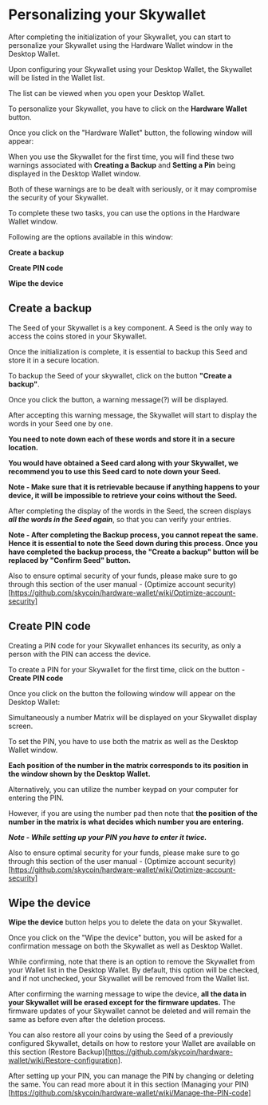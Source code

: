 # Personalizing your Skywallet

After completing the initialization of your Skywallet, you can start to personalize your Skywallet using the Hardware Wallet window in the Desktop Wallet.

Upon configuring your Skywallet using your Desktop Wallet, the Skywallet will be listed in the Wallet list.

The list can be viewed when you open your Desktop Wallet.

<Screenshot of the list of Wallets displayed when the Desktop Wallet is opened. One of the Wallets in the list needs to be a Skywallet>

To personalize your Skywallet, you have to click on the **Hardware Wallet** button.

<Screenshot of the Desktop Wallet highlighting the Hardware Wallet button>

Once you click on the "Hardware Wallet" button, the following window will appear:

<Screenshot of the Hardware Wallet window with the options available when the Skywallet is used after configuration for the first time>

When you use the Skywallet for the first time, you will find these two warnings associated with **Creating a Backup** and **Setting a Pin** being displayed in the Desktop Wallet window.

Both of these warnings are to be dealt with seriously, or it may compromise the security of your Skywallet.

To complete these two tasks, you can use the options in the Hardware Wallet window.

Following are the options available in this window:

**Create a backup**

**Create PIN code**

**Wipe the device**

## Create a backup

The Seed of your Skywallet is a key component. A Seed is the only way to access the coins stored in your Skywallet. 

Once the initialization is complete, it is essential to backup this Seed and store it in a secure location.

To backup the Seed of your skywallet, click on the button **"Create a backup"**.

<Screenshot of the hardware wallet window with an arrow pointing towards the create a backup button or highlighting the button>

Once you click the button, a warning message(?) will be displayed.

After accepting this warning message, the Skywallet will start to display the words in your Seed one by one.

<The warning message needs to be more clearly mentioned and possibly with the screenshot of the warning message>
<Picture of the Skywallet display screen showing different words in the Seed> <at least two pictures needed>

**You need to note down each of these words and store it in a secure location.**

**You would have obtained a Seed card along with your Skywallet, we recommend you to use this Seed card to note down your Seed.** 

**Note - Make sure that it is retrievable because if anything happens to your device, it will be impossible to retrieve your coins without the Seed.**

After completing the display of the words in the Seed, the screen displays ***all the words in the Seed again***, so that you can verify your entries.

**Note - After completing the Backup process, you cannot repeat the same. Hence it is essential to note the Seed down during this process. Once you have completed the backup process, the "Create a backup" button will be replaced by "Confirm Seed" button.**

Also to ensure optimal security of your funds, please make sure to go through this section of the user manual - (Optimize account security)[https://github.com/skycoin/hardware-wallet/wiki/Optimize-account-security]

## Create  PIN code

Creating a PIN code for your Skywallet enhances its security, as only a person with the PIN can access the device. 

To create a PIN for your Skywallet for the first time, click on the button - **Create PIN code**

Once you click on the button the following window will appear on the Desktop Wallet:

<Screenshot showing the window to create a PIN> 
<it is mentioned in the wiki page that the hash symbol which is currently used to mask the numbers in the keypad will be changed to dot, if so then the latest version screenshot will be needed>

Simultaneously a number Matrix will be displayed on your Skywallet display screen.

<Picture of the Skywallet showing the number matrix>

To set the PIN, you have to use both the matrix as well as the Desktop Wallet window.

**Each position of the number in the matrix corresponds to its position in the window shown by the Desktop Wallet.**

<A side by side picture of the two pictures mentioned above>

<An explanation of this side by side picture>
<The explanation can also be an edited image showing the correct position of the numbers in the masked keypad of the Desktop Wallet window>

Alternatively, you can utilize the number keypad on your computer for entering the PIN. 

However, if you are using the number pad then note that **the position of the number in the matrix is what decides which number you are entering.**

<Reusing the picture of the matrix>

<An example comment using a single number on the position of the number keypad and the position of number in the matrix>

***Note - While setting up your PIN you have to enter it twice.***

After setting up your PIN, you can manage the PIN by changing or deleting the same. You can read more about it in this section (Managing your PIN)[https://github.com/skycoin/hardware-wallet/wiki/Manage-the-PIN-code]

Also to ensure optimal security for your funds, please make sure to go through this section of the user manual - (Optimize account security)[https://github.com/skycoin/hardware-wallet/wiki/Optimize-account-security]

## Wipe the device

**Wipe the device** button helps you to delete the data on your Skywallet.

Once you click on the "Wipe the device" button, you will be asked for a confirmation message on both the Skywallet as well as Desktop Wallet.

While confirming, note that there is an option to remove the Skywallet from your Wallet list in the Desktop Wallet. By default, this option will be checked, and if not unchecked, your Skywallet will be removed from the Wallet list.

After confirming the warning message to wipe the device, **all the data in your Skywallet will be erased except for the firmware updates.** The firmware updates of your Skywallet cannot be deleted and will remain the same as before even after the deletion process.

You can also restore all your coins by using the Seed of a previously configured Skywallet, details on how to restore your Wallet are available on this section (Restore Backup)[https://github.com/skycoin/hardware-wallet/wiki/Restore-configuration].
